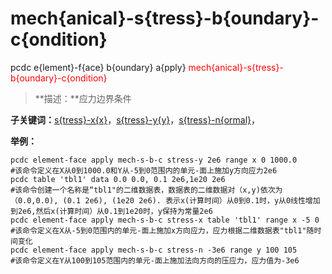 # mech{anical}-s{tress}-b{oundary}-c{ondition}
pcdc e{lement}-f{ace} b{oundary} a{pply} <span style='color: red;'>mech{anical}-s{tress}-b{oundary}-c{ondition}</span>
> **描述：**应力边界条件

**子关键词：**[s{tress}-x{x}](e{lement}-f{ace}/b{oundary}/a{pply}/mech{anical}-s{tress}-b{oundary}-c{ondition}/s{tress}-x{x}/)，[s{tress}-y{y}](e{lement}-f{ace}/b{oundary}/a{pply}/mech{anical}-s{tress}-b{oundary}-c{ondition}/s{tress}-y{y}/)，[s{tress}-n{ormal}](e{lement}-f{ace}/b{oundary}/a{pply}/mech{anical}-s{tress}-b{oundary}-c{ondition}/s{tress}-n{ormal}/)，


**举例：**
```
pcdc element-face apply mech-s-b-c stress-y 2e6 range x 0 1000.0
#该命令定义在X从0到1000.0和Y从-5到0范围内的单元-面上施加y方向应力2e6
pcdc table 'tbl1' data 0.0 0.0, 0.1 2e6,1e20 2e6
#该命令创建一个名称是“tbl1"的二维数据表，数据表的二维数据对（x,y)依次为（0.0,0.0), (0.1 2e6), (1e20 2e6). 表示x(计算时间）从0到0.1时，y从0线性增加到2e6,然后x(计算时间）从0.1到1e20时，y保持为常量2e6
pcdc element-face apply mech-s-b-c stress-x table 'tbl1' range x -5 0
#该命令定义在X从-5到0范围内的单元-面上施加x方向应力，应力根据二维数据表"tbl1"随时间变化
pcdc element-face apply mech-s-b-c stress-n -3e6 range y 100 105
#该命令定义在Y从100到105范围内的单元-面上施加法向方向的压应力，应力值为-3e6

```
